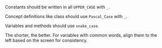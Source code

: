 Constants should be written in all `UPPER_CASE` with `_`.

Concept definitions like class should use `Pascal_Case` with `_`.

Variables and methods should use `snake_case`.

The shorter, the better.
For variables with common words, align them to the left based on the screen for consistency.